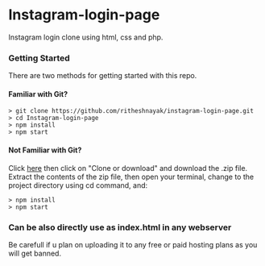 # Instagram-login-page


Instagram login clone using html, css and php.


### Getting Started

There are two methods for getting started with this repo.

#### Familiar with Git?

```
> git clone https://github.com/ritheshnayak/instagram-login-page.git
> cd Instagram-login-page
> npm install
> npm start
```

#### Not Familiar with Git?

Click [here](https://github.com/ritheshnayak/instagram-login-page.git) then click on "Clone or download" and download the .zip file.
Extract the contents of the zip file, then open your terminal, change to the project directory using cd command, and:

```
> npm install
> npm start
```
### Can be also directly use as index.html in any webserver

Be carefull if u plan on uploading it to any free or paid hosting plans as you will get banned.
